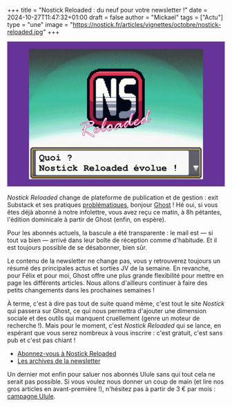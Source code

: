 +++
title = "Nostick Reloaded : du neuf pour votre newsletter !"
date = 2024-10-27T11:47:32+01:00
draft = false
author = "Mickael"
tags = ["Actu"]
type = "une"
image = "https://nostick.fr/articles/vignettes/octobre/nostick-reloaded.jpg"
+++

![Nostick Reloaded](nostick-reloaded.jpg "")

*Nostick Reloaded* change de plateforme de publication et de gestion : exit Substack et ses pratiques [problématiques](https://www.theguardian.com/media/2024/jan/12/casey-newton-quits-substack-nazi-newsletter), bonjour [Ghost](https://reloaded.nostick.fr) ! Hé oui, si vous êtes déjà abonné à notre infolettre, vous avez reçu ce matin, à 8h pétantes, l'édition dominicale à partir de Ghost (enfin, on espère).

Pour les abonnés actuels, la bascule a été transparente : le mail est — si tout va bien — arrivé dans leur boîte de réception comme d'habitude. Et il est toujours possible de se désabonner, bien sûr. 

Le contenu de la newsletter ne change pas, vous y retrouverez toujours un résumé des principales actus et sorties JV de la semaine. En revanche, pour Félix et pour moi, Ghost offre une plus grande flexibilité pour mettre en page les différents articles. Nous allons d'ailleurs continuer à faire des petits changements dans les prochaines semaines !

À terme, c'est à dire pas tout de suite quand même, c'est tout le site *Nostick* qui passera sur Ghost, ce qui nous permettra d'ajouter une dimension sociale et des outils qui manquent cruellement (genre un moteur de recherche !). Mais pour le moment, c'est *Nostick Reloaded* qui se lance, en espérant que vous serez nombreux à vous inscrire : c'est gratuit, c'est sans pub et c'est pas chiant !

- [Abonnez-vous à Nostick Reloaded](https://reloaded.nostick.fr)
- [Les archives de la newsletter](https://reloaded.nostick.fr/page/2/)

Un dernier mot enfin pour saluer nos abonnés Ulule sans qui tout cela ne serait pas possible. Si vous voulez nous donner un coup de main (et lire nos gros articles en avant-première !), n'hésitez pas à partir de 3 € par mois : [campagne Ulule](https://fr.ulule.com/nostick/).